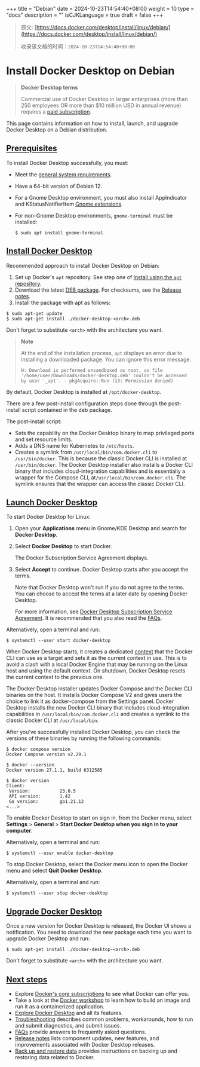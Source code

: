 +++
title = "Debian"
date = 2024-10-23T14:54:40+08:00
weight = 10
type = "docs"
description = ""
isCJKLanguage = true
draft = false
+++

> 原文: [https://docs.docker.com/desktop/install/linux/debian/](https://docs.docker.com/desktop/install/linux/debian/)
>
> 收录该文档的时间：`2024-10-23T14:54:40+08:00`

# Install Docker Desktop on Debian

> **Docker Desktop terms**
>
> Commercial use of Docker Desktop in larger enterprises (more than 250 employees OR more than $10 million USD in annual revenue) requires a [paid subscription](https://www.docker.com/pricing/).

This page contains information on how to install, launch, and upgrade Docker Desktop on a Debian distribution.

## [Prerequisites](https://docs.docker.com/desktop/install/linux/debian/#prerequisites)

To install Docker Desktop successfully, you must:

- Meet the [general system requirements](https://docs.docker.com/desktop/install/linux/#general-system-requirements).

- Have a 64-bit version of Debian 12.

- For a Gnome Desktop environment, you must also install AppIndicator and KStatusNotifierItem [Gnome extensions](https://extensions.gnome.org/extension/615/appindicator-support/).

- For non-Gnome Desktop environments, `gnome-terminal` must be installed:

  

  ```console
  $ sudo apt install gnome-terminal
  ```

## [Install Docker Desktop](https://docs.docker.com/desktop/install/linux/debian/#install-docker-desktop)

Recommended approach to install Docker Desktop on Debian:

1. Set up Docker's `apt` repository. See step one of [Install using the `apt` repository](https://docs.docker.com/engine/install/debian/#install-using-the-repository).
2. Download the latest [DEB package](https://desktop.docker.com/linux/main/amd64/docker-desktop-amd64.deb?utm_source=docker&utm_medium=webreferral&utm_campaign=docs-driven-download-linux-amd64). For checksums, see the [Release notes](https://docs.docker.com/desktop/release-notes/).
3. Install the package with apt as follows:



```console
$ sudo apt-get update
$ sudo apt-get install ./docker-desktop-<arch>.deb
```

Don't forget to substitute `<arch>` with the architecture you want.

> **Note**
>
> 
>
> At the end of the installation process, `apt` displays an error due to installing a downloaded package. You can ignore this error message.
>
> 
>
> ```text
> N: Download is performed unsandboxed as root, as file '/home/user/Downloads/docker-desktop.deb' couldn't be accessed by user '_apt'. - pkgAcquire::Run (13: Permission denied)
> ```

By default, Docker Desktop is installed at `/opt/docker-desktop`.

There are a few post-install configuration steps done through the post-install script contained in the deb package.

The post-install script:

- Sets the capability on the Docker Desktop binary to map privileged ports and set resource limits.
- Adds a DNS name for Kubernetes to `/etc/hosts`.
- Creates a symlink from `/usr/local/bin/com.docker.cli` to `/usr/bin/docker`. This is because the classic Docker CLI is installed at `/usr/bin/docker`. The Docker Desktop installer also installs a Docker CLI binary that includes cloud-integration capabilities and is essentially a wrapper for the Compose CLI, at`/usr/local/bin/com.docker.cli`. The symlink ensures that the wrapper can access the classic Docker CLI.

## [Launch Docker Desktop](https://docs.docker.com/desktop/install/linux/debian/#launch-docker-desktop)

To start Docker Desktop for Linux:

1. Open your **Applications** menu in Gnome/KDE Desktop and search for **Docker Desktop**.

2. Select **Docker Desktop** to start Docker.

   The Docker Subscription Service Agreement displays.

3. Select **Accept** to continue. Docker Desktop starts after you accept the terms.

   Note that Docker Desktop won't run if you do not agree to the terms. You can choose to accept the terms at a later date by opening Docker Desktop.

   For more information, see [Docker Desktop Subscription Service Agreement](https://www.docker.com/legal/docker-subscription-service-agreement). It is recommended that you also read the [FAQs](https://www.docker.com/pricing/faq).

Alternatively, open a terminal and run:



```console
$ systemctl --user start docker-desktop
```

When Docker Desktop starts, it creates a dedicated [context](https://docs.docker.com/engine/context/working-with-contexts) that the Docker CLI can use as a target and sets it as the current context in use. This is to avoid a clash with a local Docker Engine that may be running on the Linux host and using the default context. On shutdown, Docker Desktop resets the current context to the previous one.

The Docker Desktop installer updates Docker Compose and the Docker CLI binaries on the host. It installs Docker Compose V2 and gives users the choice to link it as docker-compose from the Settings panel. Docker Desktop installs the new Docker CLI binary that includes cloud-integration capabilities in `/usr/local/bin/com.docker.cli` and creates a symlink to the classic Docker CLI at `/usr/local/bin`.

After you’ve successfully installed Docker Desktop, you can check the versions of these binaries by running the following commands:



```console
$ docker compose version
Docker Compose version v2.29.1

$ docker --version
Docker version 27.1.1, build 6312585

$ docker version
Client: 
 Version:           23.0.5
 API version:       1.42
 Go version:        go1.21.12
<...>
```

To enable Docker Desktop to start on sign in, from the Docker menu, select **Settings** > **General** > **Start Docker Desktop when you sign in to your computer**.

Alternatively, open a terminal and run:



```console
$ systemctl --user enable docker-desktop
```

To stop Docker Desktop, select the Docker menu icon to open the Docker menu and select **Quit Docker Desktop**.

Alternatively, open a terminal and run:



```console
$ systemctl --user stop docker-desktop
```

## [Upgrade Docker Desktop](https://docs.docker.com/desktop/install/linux/debian/#upgrade-docker-desktop)

Once a new version for Docker Desktop is released, the Docker UI shows a notification. You need to download the new package each time you want to upgrade Docker Desktop and run:



```console
$ sudo apt-get install ./docker-desktop-<arch>.deb
```

Don't forget to substitute `<arch>` with the architecture you want.

## [Next steps](https://docs.docker.com/desktop/install/linux/debian/#next-steps)

- Explore [Docker's core subscriptions](https://www.docker.com/pricing/) to see what Docker can offer you.
- Take a look at the [Docker workshop](https://docs.docker.com/get-started/workshop/) to learn how to build an image and run it as a containerized application.
- [Explore Docker Desktop](https://docs.docker.com/desktop/use-desktop/) and all its features.
- [Troubleshooting](https://docs.docker.com/desktop/troubleshoot/) describes common problems, workarounds, how to run and submit diagnostics, and submit issues.
- [FAQs](https://docs.docker.com/desktop/faqs/general/) provide answers to frequently asked questions.
- [Release notes](https://docs.docker.com/desktop/release-notes/) lists component updates, new features, and improvements associated with Docker Desktop releases.
- [Back up and restore data](https://docs.docker.com/desktop/backup-and-restore/) provides instructions on backing up and restoring data related to Docker.
